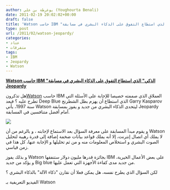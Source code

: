 ```yaml
---
author: يوغرطة بن علي (Youghourta Benali)
date: 2011-02-19 20:02:02+00:00
draft: false
title: 'Watson حاسب IBM "الذكي" الذي استطاع التفوق على الذكاء البشري في مسابقة Jeopardy '
type: post
url: /2011/02/watson-jeopardy/
categories:
- عتاد
- متفرقات
tags:
- IBM
- Jeopardy
- Watson
---
```


**[Watson حاسب IBM "الذكي" الذي استطاع التفوق على الذكاء البشري في مسابقة Jeopardy](https://www.it-scoop.com/2011/02/watson-jeopardy/)**


هل تذكرون[Watson](https://www.it-scoop.com/2010/06/watson-ibm-supercomputer-compete-jeopardy/) حاسب IBM العملاق الذي صممته خصيصا للإجابة على الأسئلة التي تطرح عليه ؟ فبعد Deep Blue الذي استطاع أن يهزم بطل الشطرنج Garry Kasparov سنة 1997، يأتي Watson ليتحدى الذكاء البشري من جديد و يفوز بمسابقة Jeopardy أمام أفضل متنافسين في المسابقة.


[![](https://www.it-scoop.com/wp-content/uploads/2011/02/watson-Jeopardy.jpg)
](https://www.it-scoop.com/2011/02/watson-jeopardy/)


و يقوم مبدأ المسابقة على معرفة السؤال بعد الاستماع لإجابته ، و بالرغم من أن Watson لا يملك أي اتصال إنترنت، إلا أنه يملك قواعد بيانات ضخمة إضافة إلى قدرة رهيبة لتحليل الصوت البشري و استخلاص المعلومات منه و من ثم تحليلها و الإجابة عنها، كل هذا في زمن قياسي.

و بذلك يفوز Watson بجائزة قدرها مليون دولار ستنفقها IBM على بعض الأعمال الخيرية، و يؤكد من جديد Big blue من جديد مدى كفاءة الأجهزة التي تعمل عليها.

لكن السؤال الذي يطرح نفسه، هل يمكن فعلا أن نقارن "ذكاء الآلة" بالذكاء البشري ؟

الفيديو التعريفية بـ Watson

<!-- more -->



<object classid="clsid:d27cdb6e-ae6d-11cf-96b8-444553540000" width="640" codebase="http://download.macromedia.com/pub/shockwave/cabs/flash/swflash.cab#version=6,0,40,0" height="390"><embed src="http://www.youtube.com/v/FC3IryWr4c8?fs=1&hl=fr_FR&rel=0" allowscriptaccess="always" height="390" width="640" allowfullscreen="true" type="application/x-shockwave-flash"></embed></object>
